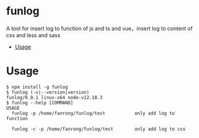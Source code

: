 funlog
======

A tool for insert log to function of js and ts and vue，insert log to content of css and less and sass

<!-- toc -->
* [Usage](#usage)
<!-- tocstop -->
# Usage
<!-- usage -->
```sh-session
$ npm install -g funlog
$ funlog (-v|--version|version)
funlog/0.0.1 linux-x64 node-v12.18.3
$ funlog --help [COMMAND]
USAGE
  funlog -p /home/fanrong/funlog/test           only add log to function

  funlog -c -p /home/fanrong/funlog/test        only add log to css
```
<!-- usagestop -->